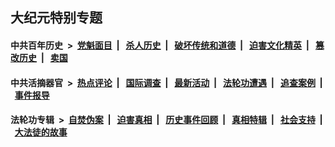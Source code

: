## 大纪元特别专题

#### 中共百年历史 &nbsp;>&nbsp; [党魁面目](indexes/nf1176107/README.md?07150430) &nbsp;| &nbsp; [杀人历史](indexes/nf1176106/README.md?07150430) &nbsp;| &nbsp; [破坏传统和道德](indexes/nf1176106/README.md?07150430) &nbsp;| &nbsp; [迫害文化精英](indexes/nf1176111/README.md?07150430) &nbsp;| &nbsp; [篡改历史](indexes/nf1176115/README.md?07150430) &nbsp;| &nbsp; [卖国](indexes/nf1176117/README.md?07150430) 

#### 中共活摘器官 &nbsp;>&nbsp; [热点评论](indexes/nf5879/README.md?07150430) &nbsp;| &nbsp; [国际调查](indexes/nf5947/README.md?07150430) &nbsp;| &nbsp; [最新活动](indexes/nf5883/README.md?07150430) &nbsp;| &nbsp; [法轮功遭遇](indexes/nf5881/README.md?07150430) &nbsp;| &nbsp; [追查案例](indexes/nf5880/README.md?07150430) &nbsp;| &nbsp; [事件报导](indexes/nf5877/README.md?07150430) 

#### 法轮功专辑 &nbsp;>&nbsp; [自焚伪案](indexes/nf5562/README.md?07150430) &nbsp;| &nbsp; [迫害真相](indexes/nf4379/README.md?07150430) &nbsp;| &nbsp; [历史事件回顾](indexes/nf5793/README.md?07150430) &nbsp;| &nbsp; [真相特辑](indexes/nf4389/README.md?07150430) &nbsp;| &nbsp; [社会支持](indexes/nf4386/README.md?07150430) &nbsp;| &nbsp; [大法徒的故事](indexes/nf1147481/README.md?07150430) 


